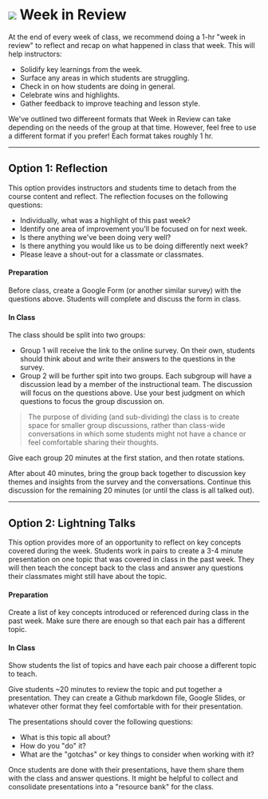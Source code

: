 # ![](https://ga-dash.s3.amazonaws.com/production/assets/logo-9f88ae6c9c3871690e33280fcf557f33.png) Week in Review

At the end of every week of class, we recommend doing a 1-hr "week in review" to reflect and recap on what happened in class that week. This will help instructors:
- Solidify key learnings from the week.
- Surface any areas in which students are struggling.
- Check in on how students are doing in general.
- Celebrate wins and highlights.
- Gather feedback to improve teaching and lesson style.

We've outlined two differeent formats that Week in Review can take depending on the needs of the group at that time. However, feel free to use a different format if you prefer! Each format takes roughly 1 hr.

----

## Option 1: Reflection

This option provides instructors and students time to detach from the course content and reflect. The reflection focuses on the following questions:

- Individually, what was a highlight of this past week?
- Identify one area of improvement you'll be focused on for next week.
- Is there anything we've been doing very well?
- Is there anything you would like us to be doing differently next week?
- Please leave a shout-out for a classmate or classmates.

#### Preparation

Before class, create a Google Form (or another similar survey) with the questions above. Students will complete and discuss the form in class.

#### In Class

The class should be split into two groups:
- Group 1 will receive the link to the online survey. On their own, students should think about and write their answers to the questions in the survey.
- Group 2 will be further spit into two groups. Each subgroup will have a discussion lead by a member of the instructional team. The discussion will focus on the questions above. Use your best judgment on which questions to focus the group discussion on.

> The purpose of dividing (and sub-dividing) the class is to create space for smaller group discussions, rather than class-wide conversations in which some students might not have a chance or feel comfortable sharing their thoughts.

Give each group 20 minutes at the first station, and then rotate stations.

After about 40 minutes, bring the group back together to discussion key themes and insights from the survey and the conversations. Continue this discussion for the remaining 20 minutes (or until the class is all talked out).

-----

## Option 2: Lightning Talks

This option provides more of an opportunity to reflect on key concepts covered during the week. Students work in pairs to create a 3-4 minute presentation on one topic that was covered in class in the past week. They will then teach the concept back to the class and answer any questions their classmates might still have about the topic.

#### Preparation

Create a list of key concepts introduced or referenced during class in the past week. Make sure there are enough so that each pair has a different topic.

#### In Class

Show students the list of topics and have each pair choose a different topic to teach.

Give students ~20 minutes to review the topic and put together a presentation. They can create a Github markdown file, Google Slides, or whatever other format they feel comfortable with for their presentation.

The presentations should cover the following questions:
- What is this topic all about?
- How do you "do" it?
- What are the "gotchas" or key things to consider when working with it?

Once students are done with their presentations, have them share them with the class and answer questions. It might be helpful to collect and consolidate presentations into a "resource bank" for the class.
